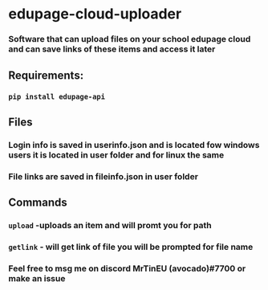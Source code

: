 # edupage-cloud-uploader
### Software that can upload files on your school edupage cloud and can save links of these items and access it later
## Requirements:
### ```pip install edupage-api```
## Files
### Login info is saved in userinfo.json and is located fow windows users it is located in user folder and for linux the same
### File links are saved in fileinfo.json in user folder
## Commands
### ```upload``` -uploads an item and will promt you for path
### ```getlink``` - will get link of file you will be prompted for file name
### Feel free to msg me on discord MrTinEU (avocado)#7700 or make an issue
